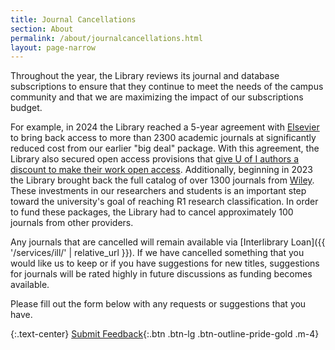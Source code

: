```yaml
---
title: Journal Cancellations
section: About
permalink: /about/journalcancellations.html
layout: page-narrow
---
```


Throughout the year, the Library reviews its journal and database subscriptions to ensure that they continue to meet the needs of the campus community and that we are maximizing the impact of our subscriptions budget.

For example, in 2024 the Library reached a 5-year agreement with [Elsevier](https://www-sciencedirect-com.uidaho.idm.oclc.org/) to bring back access to more than 2300 academic journals at significantly reduced cost from our earlier "big deal" package. 
With this agreement, the Library also secured open access provisions that [give U of I authors a discount to make their work open access](https://www.lib.uidaho.edu/services/agreements/elsevier.html).
Additionally, beginning in 2023 the Library brought back the full catalog of over 1300 journals from [Wiley](https://www.wiley.com/en-us).
These investments in our researchers and students is an important step toward the university's goal of reaching R1 research classification. 
In order to fund these packages, the Library had to cancel approximately 100 journals from other providers.

Any journals that are cancelled will remain available via [Interlibrary Loan]({{ '/services/ill/' | relative_url }}). 
If we have cancelled something that you would like us to keep or if you have suggestions for new titles, suggestions for journals will be rated highly in future discussions as funding becomes available. 

Please fill out the form below with any requests or suggestions that you have.

{:.text-center}
[Submit Feedback](https://uidaho.co1.qualtrics.com/jfe/form/SV_cUevKPbg1aulCtf){:.btn .btn-lg .btn-outline-pride-gold .m-4}
